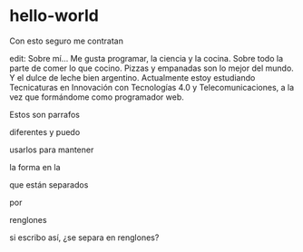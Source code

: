 # hello-world
Con esto seguro me contratan

edit: Sobre mí...
  Me gusta programar, la ciencia y la cocina. Sobre todo la parte de comer lo que cocino. Pizzas y empanadas son lo mejor del mundo. Y el dulce de leche bien argentino. Actualmente estoy estudiando Tecnicaturas en Innovación con Tecnologías 4.0 y Telecomunicaciones, a la vez que formándome como programador web.


Estos son parrafos 

diferentes y puedo

usarlos para mantener

la forma en la 

que están separados

por

renglones

si
escribo
así, 
¿se 
separa
en 
renglones?
